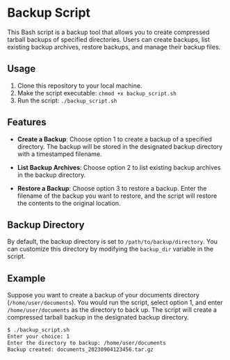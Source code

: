 # Backup Script

This Bash script is a backup tool that allows you to create compressed tarball backups of specified directories. Users can create backups, list existing backup archives, restore backups, and manage their backup files.

## Usage

1. Clone this repository to your local machine.
2. Make the script executable: `chmod +x backup_script.sh`
3. Run the script: `./backup_script.sh`

## Features

- **Create a Backup**: Choose option 1 to create a backup of a specified directory. The backup will be stored in the designated backup directory with a timestamped filename.

- **List Backup Archives**: Choose option 2 to list existing backup archives in the backup directory.

- **Restore a Backup**: Choose option 3 to restore a backup. Enter the filename of the backup you want to restore, and the script will restore the contents to the original location.

## Backup Directory

By default, the backup directory is set to `/path/to/backup/directory`. You can customize this directory by modifying the `backup_dir` variable in the script.

## Example

Suppose you want to create a backup of your documents directory (`/home/user/documents`). You would run the script, select option 1, and enter `/home/user/documents` as the directory to back up. The script will create a compressed tarball backup in the designated backup directory.

```bash
$ ./backup_script.sh
Enter your choice: 1
Enter the directory to backup: /home/user/documents
Backup created: documents_20230904123456.tar.gz
